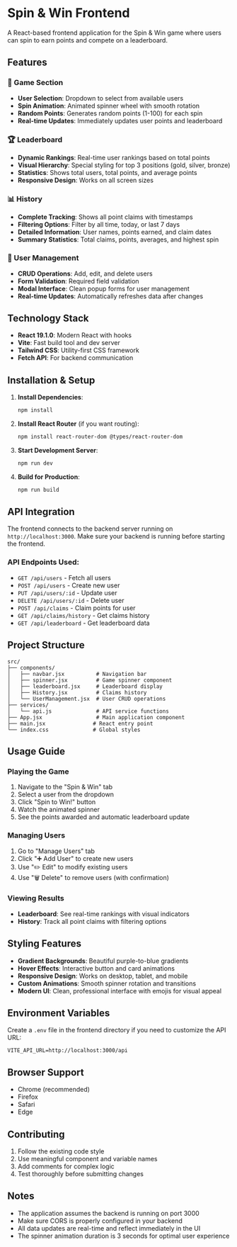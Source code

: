 # Spin & Win Frontend

A React-based frontend application for the Spin & Win game where users can spin to earn points and compete on a leaderboard.

## Features

### 🎰 Game Section
- **User Selection**: Dropdown to select from available users
- **Spin Animation**: Animated spinner wheel with smooth rotation
- **Random Points**: Generates random points (1-100) for each spin
- **Real-time Updates**: Immediately updates user points and leaderboard

### 🏆 Leaderboard
- **Dynamic Rankings**: Real-time user rankings based on total points
- **Visual Hierarchy**: Special styling for top 3 positions (gold, silver, bronze)
- **Statistics**: Shows total users, total points, and average points
- **Responsive Design**: Works on all screen sizes

### 📊 History
- **Complete Tracking**: Shows all point claims with timestamps
- **Filtering Options**: Filter by all time, today, or last 7 days
- **Detailed Information**: User names, points earned, and claim dates
- **Summary Statistics**: Total claims, points, averages, and highest spin

### 👥 User Management
- **CRUD Operations**: Add, edit, and delete users
- **Form Validation**: Required field validation
- **Modal Interface**: Clean popup forms for user management
- **Real-time Updates**: Automatically refreshes data after changes

## Technology Stack

- **React 19.1.0**: Modern React with hooks
- **Vite**: Fast build tool and dev server
- **Tailwind CSS**: Utility-first CSS framework
- **Fetch API**: For backend communication

## Installation & Setup

1. **Install Dependencies**:
   ```bash
   npm install
   ```

2. **Install React Router** (if you want routing):
   ```bash
   npm install react-router-dom @types/react-router-dom
   ```

3. **Start Development Server**:
   ```bash
   npm run dev
   ```

4. **Build for Production**:
   ```bash
   npm run build
   ```

## API Integration

The frontend connects to the backend server running on `http://localhost:3000`. Make sure your backend is running before starting the frontend.

### API Endpoints Used:
- `GET /api/users` - Fetch all users
- `POST /api/users` - Create new user
- `PUT /api/users/:id` - Update user
- `DELETE /api/users/:id` - Delete user
- `POST /api/claims` - Claim points for user
- `GET /api/claims/history` - Get claims history
- `GET /api/leaderboard` - Get leaderboard data

## Project Structure

```
src/
├── components/
│   ├── navbar.jsx          # Navigation bar
│   ├── spinner.jsx         # Game spinner component
│   ├── leaderboard.jsx     # Leaderboard display
│   ├── History.jsx         # Claims history
│   └── UserManagement.jsx  # User CRUD operations
├── services/
│   └── api.js              # API service functions
├── App.jsx                 # Main application component
├── main.jsx               # React entry point
└── index.css              # Global styles
```

## Usage Guide

### Playing the Game
1. Navigate to the "Spin & Win" tab
2. Select a user from the dropdown
3. Click "Spin to Win!" button
4. Watch the animated spinner
5. See the points awarded and automatic leaderboard update

### Managing Users
1. Go to "Manage Users" tab
2. Click "➕ Add User" to create new users
3. Use "✏️ Edit" to modify existing users
4. Use "🗑️ Delete" to remove users (with confirmation)

### Viewing Results
- **Leaderboard**: See real-time rankings with visual indicators
- **History**: Track all point claims with filtering options

## Styling Features

- **Gradient Backgrounds**: Beautiful purple-to-blue gradients
- **Hover Effects**: Interactive button and card animations
- **Responsive Design**: Works on desktop, tablet, and mobile
- **Custom Animations**: Smooth spinner rotation and transitions
- **Modern UI**: Clean, professional interface with emojis for visual appeal

## Environment Variables

Create a `.env` file in the frontend directory if you need to customize the API URL:

```env
VITE_API_URL=http://localhost:3000/api
```

## Browser Support

- Chrome (recommended)
- Firefox
- Safari
- Edge

## Contributing

1. Follow the existing code style
2. Use meaningful component and variable names
3. Add comments for complex logic
4. Test thoroughly before submitting changes

## Notes

- The application assumes the backend is running on port 3000
- Make sure CORS is properly configured in your backend
- All data updates are real-time and reflect immediately in the UI
- The spinner animation duration is 3 seconds for optimal user experience

